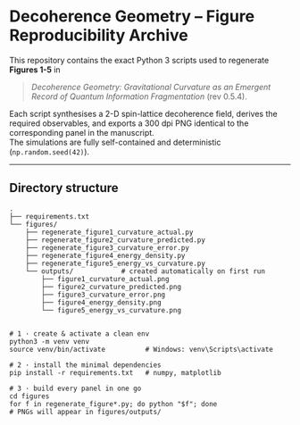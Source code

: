 # Decoherence Geometry – Figure Reproducibility Archive

This repository contains the exact Python 3 scripts used to regenerate **Figures 1-5** in  

> *Decoherence Geometry: Gravitational Curvature as an Emergent Record of Quantum Information Fragmentation* (rev 0.5.4).

Each script synthesises a 2-D spin-lattice decoherence field, derives the required observables, and exports a 300 dpi PNG identical to the corresponding panel in the manuscript.  
The simulations are fully self-contained and deterministic (`np.random.seed(42)`).

---

## Directory structure

```text
.
├── requirements.txt
└── figures/
    ├── regenerate_figure1_curvature_actual.py
    ├── regenerate_figure2_curvature_predicted.py
    ├── regenerate_figure3_curvature_error.py
    ├── regenerate_figure4_energy_density.py
    ├── regenerate_figure5_energy_vs_curvature.py
    └── outputs/            # created automatically on first run
        ├── figure1_curvature_actual.png
        ├── figure2_curvature_predicted.png
        ├── figure3_curvature_error.png
        ├── figure4_energy_density.png
        └── figure5_energy_vs_curvature.png


# 1 · create & activate a clean env
python3 -m venv venv
source venv/bin/activate          # Windows: venv\Scripts\activate

# 2 · install the minimal dependencies
pip install -r requirements.txt   # numpy, matplotlib

# 3 · build every panel in one go
cd figures
for f in regenerate_figure*.py; do python "$f"; done
# PNGs will appear in figures/outputs/


